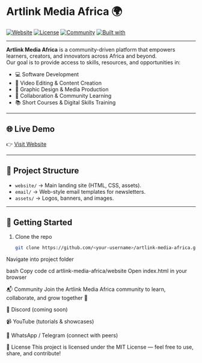 # Artlink Media Africa 🌍

[![Website](https://img.shields.io/badge/Website-Live-blue?style=flat-square)](https://<your-username>.github.io/artlink-media-africa)
[![License](https://img.shields.io/badge/License-MIT-green.svg?style=flat-square)](LICENSE)
[![Community](https://img.shields.io/badge/Join-Community-purple?style=flat-square)](#-community)
[![Built with](https://img.shields.io/badge/Built%20with-HTML%20%7C%20CSS-orange?style=flat-square)](#)

---

**Artlink Media Africa** is a community-driven platform that empowers learners, creators, and innovators across Africa and beyond.  
Our goal is to provide access to skills, resources, and opportunities in:

- 💻 Software Development  
- 🎥 Video Editing & Content Creation  
- 🎨 Graphic Design & Media Production  
- 🤝 Collaboration & Community Learning  
- 📚 Short Courses & Digital Skills Training  

---

## 🌐 Live Demo
👉 [Visit Website](https://<your-username>.github.io/artlink-media-africa)

---

## 📂 Project Structure
- `website/` → Main landing site (HTML, CSS, assets).  
- `email/` → Web-style email templates for newsletters.  
- `assets/` → Logos, banners, and images.  

---

## 🚀 Getting Started
1. Clone the repo  
   ```bash
   git clone https://github.com/<your-username>/artlink-media-africa.git
Navigate into project folder

bash
Copy code
cd artlink-media-africa/website
Open index.html in your browser

📬 Community
Join the Artlink Media Africa community to learn, collaborate, and grow together 🚀

🎯 Discord (coming soon)

📹 YouTube (tutorials & showcases)

📱 WhatsApp / Telegram (connect with peers)

📄 License
This project is licensed under the MIT License — feel free to use, share, and contribute!
